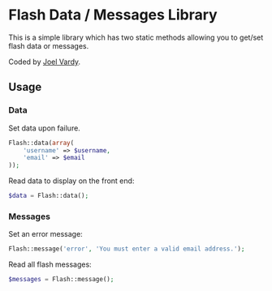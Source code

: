 # Flash Data / Messages Library

This is a simple library which has two static methods allowing you to get/set flash data or messages.

Coded by [Joel Vardy][joelvardy].

## Usage

### Data

Set data upon failure.

```php
Flash::data(array(
	'username' => $username,
	'email' => $email
));
```

Read data to display on the front end:

```php
$data = Flash::data();
```

### Messages

Set an error message:

```php
Flash::message('error', 'You must enter a valid email address.');
```

Read all flash messages:

```php
$messages = Flash::message();
```

  [joelvardy]: https://joelvardy.com/